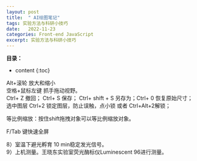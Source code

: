 ```yaml
---
layout: post
title:  " AI绘图笔记"
tags: 实验方法与科研小技巧
date:   2022-11-23
categories: Front-end JavaScript
excerpt: 实验方法与科研小技巧
---
```



**目录：**

* content
{:toc}

Alt+滚轮 放大和缩小 <br>
空格+鼠标左键 抓手拖动视野。 <br>
Ctrl+ Z 撤回； Ctrl+ S 保存； Ctrl+ shift + S 另存为；Ctrl+ 0 恢复原始尺寸； 
选中图层 Ctrl+2 锁定图层，防止误触，点小锁 或者 Ctrl+Alt+2解锁；

等比例缩放：按住shift拖拽对象可以等比例缩放对象。




F/Tab 键快速全屏





8）室温下避光孵育 10 min稳定发光信号。<br>
9）上机测量。王晓东实验室荧光酶标仪Luminescent 96进行测量。<br>
